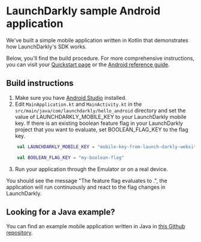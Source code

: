 # LaunchDarkly sample Android application

We've built a simple mobile application written in Kotlin that demonstrates how LaunchDarkly's SDK works.

Below, you'll find the build procedure. For more comprehensive instructions, you can visit your [Quickstart page](https://app.launchdarkly.com/quickstart#/) or the [Android reference guide](https://docs.launchdarkly.com/sdk/client-side/android).

## Build instructions

1. Make sure you have [Android Studio](https://developer.android.com/studio/index.html) installed.
2. Edit `MainApplication.kt` and `MainActivity.kt` in the `src/main/java/com/launchdarkly/hello_android` directory and set the value of LAUNCHDARKLY_MOBILE_KEY to your LaunchDarkly mobile key. If there is an existing boolean feature flag in your LaunchDarkly project that you want to evaluate, set BOOLEAN_FLAG_KEY to the flag key.

```kotlin
    val LAUNCHDARKLY_MOBILE_KEY = "mobile-key-from-launch-darkly-website"

    val BOOLEAN_FLAG_KEY = "my-boolean-flag"
```

3. Run your application through the Emulator or on a real device.

You should see the message "The <flagKey> feature flag evaluates to <flagValue>.", the application will run continuously and react to the flag changes in LaunchDarkly.

## Looking for a Java example?

You can find an example mobile application written in Java in [this Github repository](https://github.com/launchdarkly/hello-android-java).